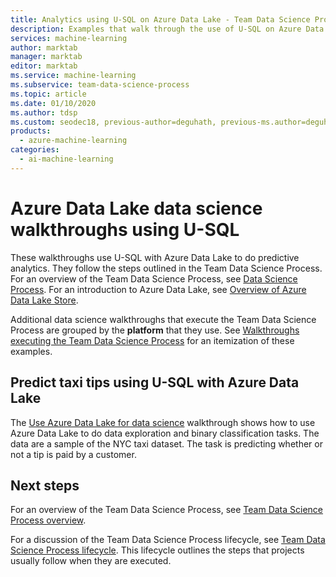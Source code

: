 ```yaml
---
title: Analytics using U-SQL on Azure Data Lake - Team Data Science Process
description: Examples that walk through the use of U-SQL on Azure Data Lake to do predictive analytics.
services: machine-learning
author: marktab
manager: marktab
editor: marktab
ms.service: machine-learning
ms.subservice: team-data-science-process
ms.topic: article
ms.date: 01/10/2020
ms.author: tdsp
ms.custom: seodec18, previous-author=deguhath, previous-ms.author=deguhath
products:
  - azure-machine-learning
categories:
  - ai-machine-learning
---
```


# Azure Data Lake data science walkthroughs using U-SQL

These walkthroughs use U-SQL with Azure Data Lake to do predictive analytics. They follow the steps outlined in the Team Data Science Process. For an overview of the Team Data Science Process, see [Data Science Process](overview.md). For an introduction to Azure Data Lake, see [Overview of Azure Data Lake Store](/azure/data-lake-store/data-lake-store-overview).

Additional data science walkthroughs that execute the Team Data Science Process are grouped by the **platform** that they use. See [Walkthroughs executing the Team Data Science Process](walkthroughs.md) for an itemization of these examples.


## Predict taxi tips using U-SQL with Azure Data Lake

The [Use Azure Data Lake for data science](data-lake-walkthrough.md) walkthrough shows how to use Azure Data Lake to do data exploration and binary classification tasks.  The data are a sample of the NYC taxi dataset.  The task is predicting whether or not a tip is paid by a customer. 


## Next steps

For an overview of the Team Data Science Process, see [Team Data Science Process overview](overview.md).

For a discussion of the Team Data Science Process lifecycle, see [Team Data Science Process lifecycle](lifecycle.md). This lifecycle outlines the steps that projects usually follow when they are executed. 
